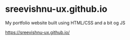 # sreevishnu-ux.github.io
My portfolio website built using HTML/CSS and a bit og JS



https://sreevishnu-ux.github.io/
